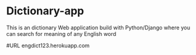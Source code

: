 # Dictionary-app
 This is an dictionary Web application build with Python/Django where you can search for meaning of any English word 
 
 #URL
 <a> engdict123.herokuapp.com </a>

